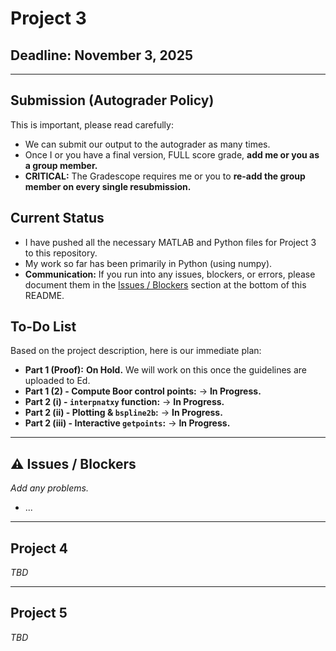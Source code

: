 # Project 3

## Deadline: November 3, 2025

---

## Submission (Autograder Policy)

This is important, please read carefully:

* We can submit our output to the autograder as many times.
* Once I or you have a final version, FULL score grade, **add me or you as a group member.**
* **CRITICAL:** The Gradescope requires me or you to **re-add the group member on every single resubmission.**

## Current Status

* I have pushed all the necessary MATLAB and Python files for Project 3 to this repository.
* My work so far has been primarily in Python (using numpy).
* **Communication:** If you run into any issues, blockers, or errors, please document them in the [Issues / Blockers](#%EF%B8%8F-issues--blockers) section at the bottom of this README.

## To-Do List

Based on the project description, here is our immediate plan:

* **Part 1 (Proof):** **On Hold.** We will work on this once the guidelines are uploaded to Ed.
* **Part 1 (2) -  Compute Boor control points:** → **In Progress.**
* **Part 2 (i) - `interpnatxy` function:** → **In Progress.**
* **Part 2 (ii) - Plotting & `bspline2b`:** → **In Progress.**
* **Part 2 (iii) - Interactive `getpoints`:** → **In Progress.**

---

## ⚠️ Issues / Blockers

*Add any problems.*

* ...

---

## Project 4

*TBD*

---

## Project 5

*TBD*
